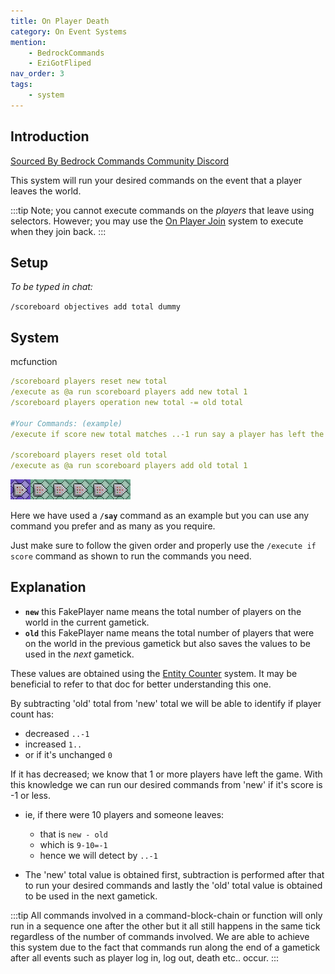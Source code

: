 ```yaml
---
title: On Player Death
category: On Event Systems
mention:
    - BedrockCommands
    - EziGotFliped
nav_order: 3
tags:
    - system
---
```


## Introduction

[Sourced By Bedrock Commands Community Discord](https://discord.gg/SYstTYx5G5)

This system will run your desired commands on the event that a player leaves the world.

:::tip
Note; you cannot execute commands on the *players* that leave using selectors. However; you may use the [On Player Join](https://wiki.bedrock.dev/commands/on-player-join.html) system to execute when they join back.
:::

## Setup

*To be typed in chat:*

`/scoreboard objectives add total dummy`

## System

<CodeHeader>mcfunction</CodeHeader>

```yaml
/scoreboard players reset new total
/execute as @a run scoreboard players add new total 1
/scoreboard players operation new total -= old total

#Your Commands: (example)
/execute if score new total matches ..-1 run say a player has left the world

/scoreboard players reset old total
/execute as @a run scoreboard players add old total 1
```

![commandBlockChain6](/assets/images/commands/commandBlockChain/6.png)

Here we have used a **`/say`** command as an example but you can use any command you prefer and as many as you require.

Just make sure to follow the given order and properly use the `/execute if score` command as shown to run the commands you need.

## Explanation

- **` new `** this FakePlayer name means the total number of players on the world in the current gametick.
- **` old `** this FakePlayer name means the total number of players that were on the world in the previous gametick but also saves the values to be used in the *next* gametick.

These values are obtained using the [Entity Counter](https://wiki.bedrock.dev/commands/entity-counter.html) system. It may be beneficial to refer to that doc for better understanding this one.

By subtracting 'old' total from 'new' total we will be able to identify if player count has:
- decreased ` ..-1 `
- increased ` 1.. `
- or if it's unchanged ` 0 `

If it has decreased; we know that 1 or more players have left the game.
With this knowledge we can run our desired commands from 'new' if it's score is -1 or less.
- ie, if there were 10 players and someone leaves:
  - that is ` new - old `
  - which is ` 9-10=-1 `
  - hence we will detect by ` ..-1 `

- The 'new' total value is obtained first, subtraction is performed after that to run your desired commands and lastly the 'old' total value is obtained to be used in the next gametick.

:::tip
All commands involved in a command-block-chain or function will only run in a sequence one after the other but it all still happens in the same tick regardless of the number of commands involved. We are able to achieve this system due to the fact that commands run along the end of a gametick after all events such as player log in, log out, death etc.. occur.
:::
